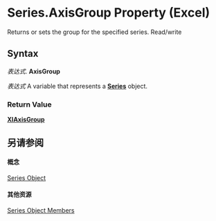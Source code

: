
# Series.AxisGroup Property (Excel)

Returns or sets the group for the specified series. Read/write


## Syntax

 _表达式_. **AxisGroup**

 _表达式_ A variable that represents a **[Series](c7d34b32-8172-f7a0-0a17-f01d44246b64.md)** object.


### Return Value

 **[XlAxisGroup](30e0b817-547f-70f8-6e27-4a14031d1d79.md)**


## 另请参阅


#### 概念


[Series Object](c7d34b32-8172-f7a0-0a17-f01d44246b64.md)
#### 其他资源


[Series Object Members](http://msdn.microsoft.com/library/eeab4f69-b436-9de7-5d4a-0a5c63f2dfce%28Office.15%29.aspx)